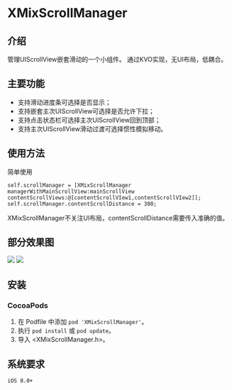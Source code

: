 # XMixScrollManager

## 介绍
管理UIScrollView嵌套滑动的一个小组件。
通过KVO实现，无UI布局，低耦合。

## 主要功能
- 支持滑动进度条可选择是否显示；
- 支持嵌套主次UIScrollView可选择是否允许下拉；
- 支持点击状态栏可选择主次UIScrollView回到顶部；
- 支持主次UIScrollView滑动过渡可选择惯性模拟移动。


## 使用方法
简单使用
``` 
self.scrollManager = [XMixScrollManager managerWithMainScrollView:mainScrollView contentScrollViews:@[contentScrollVIew1,contentScrollVIew2]];
self.scrollManager.contentScrollDistance = 300;
```

XMixScrollManager不关注UI布局，contentScrollDistance需要传入准确的值。

## 部分效果图
![](https://github.com/xing3523/XMixScrollManager/raw/master/Images/效果图1.gif)
![](https://github.com/xing3523/XMixScrollManager/raw/master/Images/效果图2.gif)
## 安装

### CocoaPods

1. 在 Podfile 中添加 `pod 'XMixScrollManager'`。
2. 执行 `pod install` 或 `pod update`。
3. 导入 <XMixScrollManager.h>。

## 系统要求
`iOS 8.0+`
